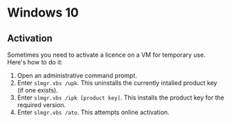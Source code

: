 # Windows 10

## Activation

Sometimes you need to activate a licence on a VM for temporary use.  
Here's how to do it:

1. Open an administrative command prompt.
2. Enter ```slmgr.vbs /upk```. This uninstalls the currently intalled product key (if one exists).  
3. Enter ```slmgr.vbs /ipk [product key]```. This installs the product key for the required version.  
4. Enter ```slmgr.vbs /ato```. This attempts online activation.